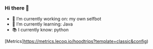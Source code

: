 ### Hi there 👋

- 🔭 I’m currently working on: my own selfbot
- 🌱 I’m currently learning: Java
- 📚 I currently know: python

[Metrics]https://metrics.lecoq.io/hoodtrips?template=classic&config)
